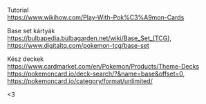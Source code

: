 Tutorial  
https://www.wikihow.com/Play-With-Pok%C3%A9mon-Cards

Base set kártyák  
https://bulbapedia.bulbagarden.net/wiki/Base_Set_(TCG),  
https://www.digitaltq.com/pokemon-tcg/base-set

Kész deckek  
https://www.cardmarket.com/en/Pokemon/Products/Theme-Decks
https://pokemoncard.io/deck-search/?&name=base&offset=0,  
https://pokemoncard.io/category/format/unlimited/

<3
